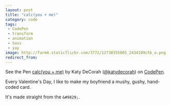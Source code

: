 ```yaml
---
layout: post
title: "calc(you + me)"
category: code
tags:
 - CodePen
 - transform
 - animation
 - Sass
 - yay
image: http://farm4.staticflickr.com/3772/12730355005_2434189c5b_o.png
redirect_from: 
---
```



<p data-height="560" data-theme-id="97" data-slug-hash="EGAmb" data-default-tab="result" class='codepen'>See the Pen <a href='http://codepen.io/katydecorah/pen/EGAmb'>calc(you + me)</a> by Katy DeCorah (<a href='http://codepen.io/katydecorah'>@katydecorah</a>) on <a href='http://codepen.io'>CodePen</a>.</p>

Every Valentine's Day, I like to make my boyfriend a mushy, gushy, hand-coded card.

It's made straight from the `&#9829;`.